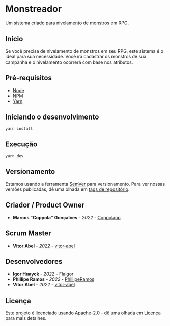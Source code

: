 # Monstreador
Um sistema criado para nivelamento de monstros em RPG.

## Início

Se você precisa de nivelamento de monstros em seu RPG, este sistema é o ideal para sua necessidade. Você irá cadastrar os monstros de sua campanha e o nivelamento ocorrerá com base nos atributos.

## Pré-requisitos

- [Node](https://nodejs.org)
- [NPM](https://npmjs.com)
- [Yarn](https://yarnpkg.com)

## Iniciando o desenvolvimento
```
yarn install
```

## Execução
```
yarn dev
```

## Versionamento

Estamos usando a ferramenta [SemVer](http://semver.org/) para versionamento. Para ver nossas versões publicadas, dê uma olhada em [tags de repositório](https://github.com/DarksunTeam/Monstreador/tags). 

## Criador / Product Owner

* **Marcos "Coppola" Gonçalves** - *2022* - [Coppolaop](https://github.com/coppolaop)

## Scrum Master

* **Vitor Abel** - *2022* - [vitor-abel](https://github.com/vitor-abel)

## Desenvolvedores

* **Igor Huayck** - *2022* - [Flaigor](https://github.com/Flaigor)
*  **Phillipe Ramos** - *2022* - [PhillipeRamos](https://github.com/PhillipeRamos)
* **Vitor Abel** - *2022* - [vitor-abel](https://github.com/vitor-abel)
  
## Licença

Este projeto é licenciado usando Apache-2.0 - dê uma olhada em [Licença](LICENSE) para mais detalhes.
